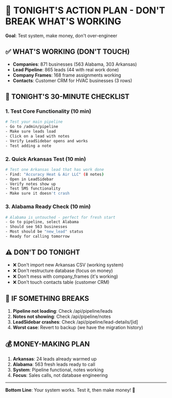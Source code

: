 # 🚀 TONIGHT'S ACTION PLAN - DON'T BREAK WHAT'S WORKING

**Goal**: Test system, make money, don't over-engineer

## ✅ **WHAT'S WORKING (DON'T TOUCH)**
- **Companies**: 871 businesses (563 Alabama, 303 Arkansas) 
- **Lead Pipeline**: 865 leads (44 with real work done)
- **Company Frames**: 168 frame assignments working
- **Contacts**: Customer CRM for HVAC businesses (3 rows)

## 🎯 **TONIGHT'S 30-MINUTE CHECKLIST**

### **1. Test Core Functionality (10 min)**
```bash
# Test your main pipeline
- Go to /admin/pipeline 
- Make sure leads load
- Click on a lead with notes
- Verify LeadSidebar opens and works
- Test adding a note
```

### **2. Quick Arkansas Test (10 min)**
```bash
# Test one Arkansas lead that has work done
- Find: "Accuracy Heat & Air LLC" (8 notes)
- Open in LeadSidebar
- Verify notes show up
- Test SMS functionality
- Make sure it doesn't crash
```

### **3. Alabama Ready Check (10 min)**
```bash
# Alabama is untouched - perfect for fresh start
- Go to pipeline, select Alabama 
- Should see 563 businesses
- Most should be "new_lead" status
- Ready for calling tomorrow
```

## ⚠️ **DON'T DO TONIGHT**
- ❌ Don't import new Arkansas CSV (working system)
- ❌ Don't restructure database (focus on money)
- ❌ Don't mess with company_frames (it's working)
- ❌ Don't touch contacts table (customer CRM)

## 🎯 **IF SOMETHING BREAKS**
1. **Pipeline not loading**: Check /api/pipeline/leads
2. **Notes not showing**: Check /api/pipeline/notes  
3. **LeadSidebar crashes**: Check /api/pipeline/lead-details/[id]
4. **Worst case**: Revert to backup (we have the migration history)

## 💰 **MONEY-MAKING PLAN**
1. **Arkansas**: 24 leads already warmed up
2. **Alabama**: 563 fresh leads ready to call
3. **System**: Pipeline functional, notes working
4. **Focus**: Sales calls, not database engineering

---
**Bottom Line**: Your system works. Test it, then make money! 🚀
